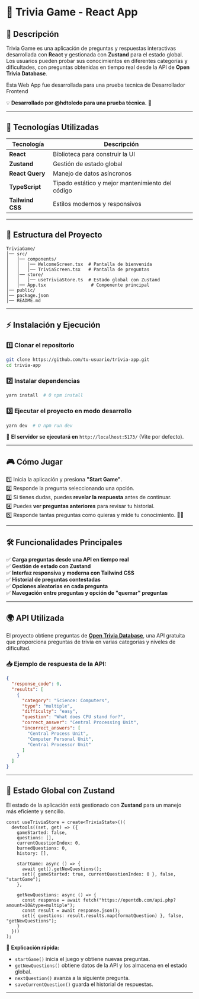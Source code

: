 # 🎉 Trivia Game - React App

## 📌 Descripción
Trivia Game es una aplicación de preguntas y respuestas interactivas desarrollada con **React** y gestionada con **Zustand** para el estado global. Los usuarios pueden probar sus conocimientos en diferentes categorías y dificultades, con preguntas obtenidas en tiempo real desde la API de **Open Trivia Database**.

Esta Web App fue desarrollada para una prueba tecnica de Desarrollador Frontend

💡 **Desarrollado por @hdtoledo para una prueba técnica.** 🚀

---

## 🚀 Tecnologías Utilizadas

| Tecnología | Descripción |
|------------|-------------|
| **React** | Biblioteca para construir la UI |
| **Zustand** | Gestión de estado global |
| **React Query** | Manejo de datos asíncronos |
| **TypeScript** | Tipado estático y mejor mantenimiento del código |
| **Tailwind CSS** | Estilos modernos y responsivos |

---

## 📂 Estructura del Proyecto
```
TriviaGame/
│── src/
│   │── components/
│   │   │── WelcomeScreen.tsx  # Pantalla de bienvenida
│   │   │── TriviaScreen.tsx   # Pantalla de preguntas
│   │── store/
│   │   │── useTriviaStore.ts  # Estado global con Zustand
│   │── App.tsx                 # Componente principal
│── public/
│── package.json
│── README.md
```

---

## ⚡ Instalación y Ejecución

### 1️⃣ **Clonar el repositorio**
```bash
git clone https://github.com/tu-usuario/trivia-app.git
cd trivia-app
```

### 2️⃣ **Instalar dependencias**
```bash
yarn install  # O npm install
```

### 3️⃣ **Ejecutar el proyecto en modo desarrollo**
```bash
yarn dev  # O npm run dev
```

📌 **El servidor se ejecutará en** `http://localhost:5173/` (Vite por defecto).

---

## 🎮 Cómo Jugar

1️⃣ Inicia la aplicación y presiona **"Start Game"**.  
2️⃣ Responde la pregunta seleccionando una opción.  
3️⃣ Si tienes dudas, puedes **revelar la respuesta** antes de continuar.  
4️⃣ Puedes **ver preguntas anteriores** para revisar tu historial.  
5️⃣ Responde tantas preguntas como quieras y mide tu conocimiento. 🧠✨  

---

## 🛠️ Funcionalidades Principales
✅ **Carga preguntas desde una API en tiempo real**  
✅ **Gestión de estado con Zustand**  
✅ **Interfaz responsiva y moderna con Tailwind CSS**  
✅ **Historial de preguntas contestadas**  
✅ **Opciones aleatorias en cada pregunta**  
✅ **Navegación entre preguntas y opción de "quemar" preguntas**  

---

## 🌍 API Utilizada
El proyecto obtiene preguntas de **[Open Trivia Database](https://opentdb.com/api_config.php)**, una API gratuita que proporciona preguntas de trivia en varias categorías y niveles de dificultad.

### 📥 **Ejemplo de respuesta de la API:**
```json
{
  "response_code": 0,
  "results": [
    {
      "category": "Science: Computers",
      "type": "multiple",
      "difficulty": "easy",
      "question": "What does CPU stand for?",
      "correct_answer": "Central Processing Unit",
      "incorrect_answers": [
        "Central Process Unit",
        "Computer Personal Unit",
        "Central Processor Unit"
      ]
    }
  ]
}
```

---

## 📌 Estado Global con Zustand
El estado de la aplicación está gestionado con **Zustand** para un manejo más eficiente y sencillo.

```tsx
const useTriviaStore = create<TriviaState>()(
  devtools((set, get) => ({
    gameStarted: false,
    questions: [],
    currentQuestionIndex: 0,
    burnedQuestions: 0,
    history: [],

    startGame: async () => {
      await get().getNewQuestions();
      set({ gameStarted: true, currentQuestionIndex: 0 }, false, "startGame");
    },

    getNewQuestions: async () => {
      const response = await fetch("https://opentdb.com/api.php?amount=10&type=multiple");
      const result = await response.json();
      set({ questions: result.results.map(formatQuestion) }, false, "getNewQuestions");
    }
  }))
);
```

📌 **Explicación rápida:**  
- `startGame()` inicia el juego y obtiene nuevas preguntas.  
- `getNewQuestions()` obtiene datos de la API y los almacena en el estado global.  
- `nextQuestion()` avanza a la siguiente pregunta.  
- `saveCurrentQuestion()` guarda el historial de respuestas.  

---


